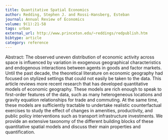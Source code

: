 ```yaml
---
title: Quantitative Spatial Economics
author: Redding, Stephen J. and Rossi-Hansberg, Esteban
journal: Annual Review of Economics
volume: 9(1):21-58
tags: urban
external_url: http://www.princeton.edu/~reddings/redpublish.htm
bibtype: article
category: reference
---
```

Abstract:  The observed uneven distribution of economic activity across space is influenced by variation in exogenous geographical characteristics and endogenous interactions between agents in goods and factor markets. Until the past decade, the theoretical literature on economic geography had focused on stylized settings that could not easily be taken to the data. This article reviews more recent research that has developed quantitative models of economic geography. These models are rich enough to speak to first-order features of the data, such as many heterogeneous locations and gravity equation relationships for trade and commuting. At the same time, these models are sufficiently tractable to undertake realistic counterfactual exercises to study the effect of changes in amenities, productivity, and public policy interventions such as transport infrastructure investments. We provide an extensive taxonomy of the different building blocks of these quantitative spatial models and discuss their main properties and quantification. 
